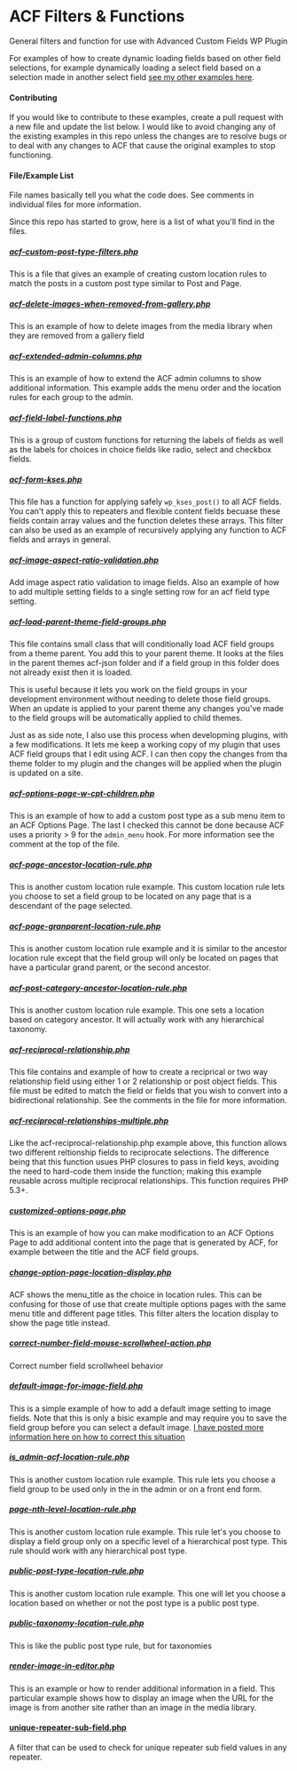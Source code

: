# ACF Filters & Functions

General filters and function for use with Advanced Custom Fields WP Plugin

For examples of how to create dynamic loading fields based on other field selections, for example dynamically loading a select field based on a selection made in another select field [see my other examples here](https://github.com/Hube2/acf-dynamic-ajax-select-example).

#### Contributing

If you would like to contribute to these examples, create a pull request with a new file and update the list below. I would like 
to avoid changing any of the existing examples in this repo unless the changes are to resolve bugs or to deal with any changes 
to ACF that cause the original examples to stop functioning.


#### File/Example List

File names basically tell you what the code does. See comments in individual files for more information.

Since this repo has started to grow, here is a list of what you'll find in the files.

##### [acf-custom-post-type-filters.php](https://github.com/Hube2/acf-filters-and-functions/blob/master/acf-custom-post-type-filters.php)

This is a file that gives an example of creating custom location rules to match the posts in a custom
post type similar to Post and Page.

##### [acf-delete-images-when-removed-from-gallery.php](https://github.com/Hube2/acf-filters-and-functions/blob/master/acf-delete-images-when-removed-from-gallery.php)

This is an example of how to delete images from the media library when they are removed from a gallery field

##### [acf-extended-admin-columns.php](https://github.com/Hube2/acf-filters-and-functions/blob/master/acf-extended-admin-columns.php)

This is an example of how to extend the ACF admin columns to show additional information. This example adds
the menu order and the location rules for each group to the admin.

##### [acf-field-label-functions.php](https://github.com/Hube2/acf-filters-and-functions/blob/master/acf-field-label-functions.php)

This is a group of custom functions for returning the labels of fields as well as the labels for choices in
choice fields like radio, select and checkbox fields.

##### [acf-form-kses.php](https://github.com/Hube2/acf-filters-and-functions/blob/master/acf-form-kses.php)

This file has a function for applying safely `wp_kses_post()` to all ACF fields. You can't apply this to
repeaters and flexible content fields becuase these fields contain array values and the function deletes
these arrays. This filter can also be used as an example of recursively applying any function to ACF fields
and arrays in general.

##### [acf-image-aspect-ratio-validation.php](https://github.com/Hube2/acf-filters-and-functions/blob/master/acf-image-aspect-ratio-validation.php)

Add image aspect ratio validation to image fields. Also an example of how to add multiple setting fields to
a single setting row for an acf field type setting.

##### [acf-load-parent-theme-field-groups.php](https://github.com/Hube2/acf-filters-and-functions/blob/master/acf-load-parent-theme-field-groups.php)

This file contains small class that will conditionally load ACF field groups from a theme parent. You add
this to your parent theme. It looks at the files in the parent themes acf-json folder and if a field group
in this folder does not already exist then it is loaded.

This is useful because it lets you work on the field groups in your development environment without needing to
delete those field groups. When an update is applied to your parent theme any changes you've made to the
field groups will be automatically applied to child themes.

Just as as side note, I also use this process when developming plugins, with a few modifications. It lets me
keep a working copy of my plugin that uses ACF field groups that I edit using ACF. I can then copy the changes
from tha theme folder to my plugin and the changes will be applied when the plugin is updated on a site.

##### [acf-options-page-w-cpt-children.php](https://github.com/Hube2/acf-filters-and-functions/blob/master/acf-options-page-w-cpt-children.php)

This is an example of how to add a custom post type as a sub menu item to an ACF Options Page. The last I checked
this cannot be done because ACF uses a priority > 9 for the `admin_menu` hook. For more information see the
comment at the top of the file.

##### [acf-page-ancestor-location-rule.php](https://github.com/Hube2/acf-filters-and-functions/blob/master/acf-page-ancestor-location-rule.php)

This is another custom location rule example. This custom location rule lets you choose to set a field group
to be located on any page that is a descendant of the page selected.

##### [acf-page-granparent-location-rule.php](https://github.com/Hube2/acf-filters-and-functions/blob/master/acf-page-granparent-location-rule.php)

This is another custom location rule example and it is similar to the ancestor location rule except that the
field group will only be located on pages that have a particular grand parent, or the second ancestor.

##### [acf-post-category-ancestor-location-rule.php](https://github.com/Hube2/acf-filters-and-functions/blob/master/acf-post-category-ancestor-location-rule.php)

This is another custom location rule example. This one sets a location based on category ancestor. It will
actually work with any hierarchical taxonomy.

##### [acf-reciprocal-relationship.php](https://github.com/Hube2/acf-filters-and-functions/blob/master/acf-reciprocal-relationship.php)

This file contains and example of how to create a reciprical or two way relationship field using either 1 or 2
relationship or post object fields. This file must be edited to match the field or fields that you wish to
convert into a bidirectional relationship. See the comments in the file for more information.

##### [acf-reciprocal-relationships-multiple.php](https://github.com/Hube2/acf-filters-and-functions/blob/master/acf-reciprocal-relationships-multiple.php)

Like the acf-reciprocal-relationship.php example above, this function allows two different reltionship fields
to reciprocate selections. The difference being that this function usues PHP closures to pass in field keys,
avoiding the need to hard-code them inside the function; making this example reusable across multiple
reciprocal relationships. This function requires PHP 5.3+.

##### [customized-options-page.php](https://github.com/Hube2/acf-filters-and-functions/blob/master/customized-options-page.php)

This is an example of how you can make modification to an ACF Options Page to add additional content into
the page that is generated by ACF, for example between the title and the ACF field groups.

##### [change-option-page-location-display.php](https://github.com/Hube2/acf-filters-and-functions/blob/master/change-option-page-location-display.php)

ACF shows the menu_title as the choice in location rules. This can be confusing for those of use that create
multiple options pages with the same menu title and different page titles. This filter alters the location
display to show the page title instead.

##### [correct-number-field-mouse-scrollwheel-action.php](https://github.com/Hube2/acf-filters-and-functions/blob/master/correct-number-field-mouse-scrollwheel-action.php)

Correct number field scrollwheel behavior

##### [default-image-for-image-field.php](https://github.com/Hube2/acf-filters-and-functions/blob/master/default-image-for-image-field.php)

This is a simple example of how to add a default image setting to image fields. Note that this is only a bisic example and may require you to save the field group before you can select a default image. [I have posted more
information here on how to correct this situation](https://acfextras.com/default-image-for-image-field/)

##### [is_admin-acf-location-rule.php](https://github.com/Hube2/acf-filters-and-functions/blob/master/is_admin-acf-location-rule.php)

This is another custom location rule example. This rule lets you choose a field group to be used only in the
in the admin or on a front end form.

##### [page-nth-level-location-rule.php](https://github.com/Hube2/acf-filters-and-functions/blob/master/page-nth-level-location-rule.php)

This is another custom location rule example. This rule let's you choose to display a field group only on a
specific level of a hierarchical post type. This rule should work with any hierarchical post type.

##### [public-post-type-location-rule.php](https://github.com/Hube2/acf-filters-and-functions/blob/master/public-post-type-location-rule.php)

This is another custom location rule example. This one will let you choose a location based on whether or not
the post type is a public post type.

##### [public-taxonomy-location-rule.php](https://github.com/Hube2/acf-filters-and-functions/blob/master/public-taxonomy-location-rule.php)

This is like the public post type rule, but for taxonomies

##### [render-image-in-editor.php](https://github.com/Hube2/acf-filters-and-functions/blob/master/render-image-in-editor.php)

This is an example or how to render additional information in a field. This particular example shows how to
display an image when the URL for the image is from another site rather than an image in the media library.

#### [unique-repeater-sub-field.php](https://github.com/Hube2/acf-filters-and-functions/blob/master/unique-repeater-sub-field.php)

A filter that can be used to check for unique repeater sub field values in any repeater.
